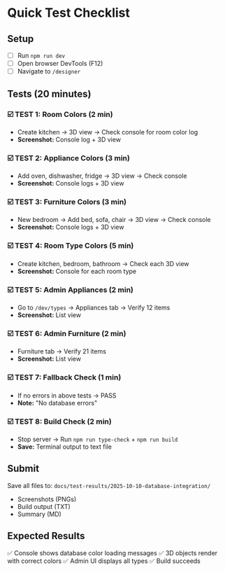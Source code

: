 # Quick Test Checklist

## Setup
- [ ] Run `npm run dev`
- [ ] Open browser DevTools (F12)
- [ ] Navigate to `/designer`

## Tests (20 minutes)

### ☑️ TEST 1: Room Colors (2 min)
- Create kitchen → 3D view → Check console for room color log
- **Screenshot:** Console log + 3D view

### ☑️ TEST 2: Appliance Colors (3 min)
- Add oven, dishwasher, fridge → 3D view → Check console
- **Screenshot:** Console logs + 3D view

### ☑️ TEST 3: Furniture Colors (3 min)
- New bedroom → Add bed, sofa, chair → 3D view → Check console
- **Screenshot:** Console logs + 3D view

### ☑️ TEST 4: Room Type Colors (5 min)
- Create kitchen, bedroom, bathroom → Check each 3D view
- **Screenshot:** Console for each room type

### ☑️ TEST 5: Admin Appliances (2 min)
- Go to `/dev/types` → Appliances tab → Verify 12 items
- **Screenshot:** List view

### ☑️ TEST 6: Admin Furniture (2 min)
- Furniture tab → Verify 21 items
- **Screenshot:** List view

### ☑️ TEST 7: Fallback Check (1 min)
- If no errors in above tests → PASS
- **Note:** "No database errors"

### ☑️ TEST 8: Build Check (2 min)
- Stop server → Run `npm run type-check` + `npm run build`
- **Save:** Terminal output to text file

## Submit
Save all files to: `docs/test-results/2025-10-10-database-integration/`
- Screenshots (PNGs)
- Build output (TXT)
- Summary (MD)

## Expected Results
✅ Console shows database color loading messages
✅ 3D objects render with correct colors
✅ Admin UI displays all types
✅ Build succeeds
